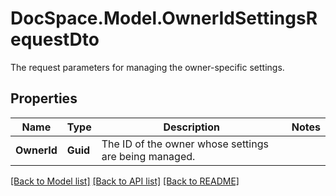 # DocSpace.Model.OwnerIdSettingsRequestDto
The request parameters for managing the owner-specific settings.

## Properties

Name | Type | Description | Notes
------------ | ------------- | ------------- | -------------
**OwnerId** | **Guid** | The ID of the owner whose settings are being managed. | 

[[Back to Model list]](../README.md#documentation-for-models) [[Back to API list]](../README.md#documentation-for-api-endpoints) [[Back to README]](../README.md)

